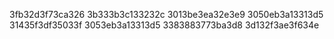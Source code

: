 3fb32d3f73ca326
3b333b3c133232c
3013be3ea32e3e9
3050eb3a13313d5
31435f3df35033f
3053eb3a13313d5
3383883773ba3d8
3d132f3ae3f634e
